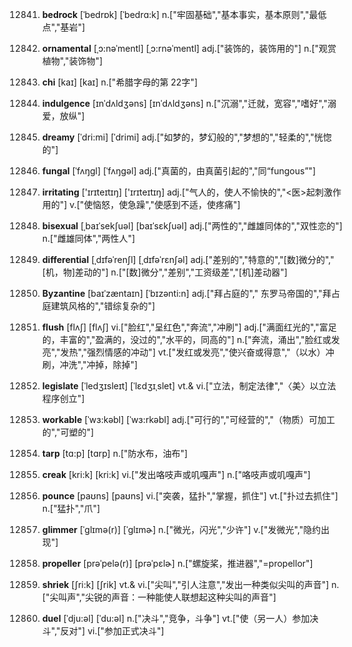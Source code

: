 12841. **bedrock**
[ˈbedrɒk]  [ˈbedrɑ:k]
n.["牢固基础","基本事实，基本原则","最低点","基岩"]  

12842. **ornamental**
[ˌɔ:nəˈmentl]  [ˌɔ:rnəˈmentl]
adj.["装饰的，装饰用的"]  n.["观赏植物","装饰物"]  

12843. **chi**
[kaɪ]  [kaɪ]
n.["希腊字母的第 22字"]  

12844. **indulgence**
[ɪnˈdʌldʒəns]  [ɪnˈdʌldʒəns]
n.["沉溺","迁就，宽容","嗜好","溺爱，放纵"]  

12845. **dreamy**
[ˈdri:mi]  [ˈdrimi]
adj.["如梦的，梦幻般的","梦想的","轻柔的","恍惚的"]  

12846. **fungal**
[ˈfʌŋgl]  [ˈfʌŋɡəl]
adj.["真菌的，由真菌引起的","同“fungous”"]  

12847. **irritating**
['ɪrɪteɪtɪŋ]  ['ɪrɪteɪtɪŋ]
adj.["气人的，使人不愉快的","<医>起刺激作用的"]  v.["使恼怒，使急躁","使感到不适，使疼痛"]  

12848. **bisexual**
[ˌbaɪˈsekʃuəl]  [baɪˈsɛkʃuəl]
adj.["两性的","雌雄同体的","双性恋的"]  n.["雌雄同体","两性人"]  

12849. **differential**
[ˌdɪfəˈrenʃl]  [ˌdɪfəˈrɛnʃəl]
adj.["差别的","特意的","[数]微分的","[机，物]差动的"]  n.["[数]微分","差别","工资级差","[机]差动器"]  

12850. **Byzantine**
[baɪˈzæntaɪn]  [ˈbɪzənti:n]
adj.["拜占庭的"," 东罗马帝国的","拜占庭建筑风格的","错综复杂的"]  

12851. **flush**
[flʌʃ]  [flʌʃ]
vi.["脸红","呈红色","奔流","冲刷"]  adj.["满面红光的","富足的，丰富的","盈满的，没过的","水平的，同高的"]  n.["奔流，涌出","脸红或发亮","发热","强烈情感的冲动"]  vt.["发红或发亮","使兴奋或得意","（以水）冲刷，冲洗","冲掉，除掉"]  

12852. **legislate**
[ˈledʒɪsleɪt]  [ˈlɛdʒɪˌslet]
vt.& vi.["立法，制定法律","〈美〉以立法程序创立"]  

12853. **workable**
[ˈwɜ:kəbl]  [ˈwɜ:rkəbl]
adj.["可行的","可经营的","（物质）可加工的","可塑的"]  

12854. **tarp**
[tɑ:p]  [tɑrp]
n.["防水布，油布"]  

12855. **creak**
[kri:k]  [kri:k]
vi.["发出咯吱声或叽嘎声"]  n.["咯吱声或叽嘎声"]  

12856. **pounce**
[paʊns]  [paʊns]
vi.["突袭，猛扑","掌握，抓住"]  vt.["扑过去抓住"]  n.["猛扑","爪"]  

12857. **glimmer**
[ˈglɪmə(r)]  [ˈɡlɪmɚ]
n.["微光，闪光","少许"]  v.["发微光","隐约出现"]  

12858. **propeller**
[prəˈpelə(r)]  [prəˈpɛlɚ]
n.["螺旋桨，推进器","=propellor"]  

12859. **shriek**
[ʃri:k]  [ʃrik]
vt.& vi.["尖叫","引人注意","发出一种类似尖叫的声音"]  n.["尖叫声","尖锐的声音：一种能使人联想起这种尖叫的声音"]  

12860. **duel**
[ˈdju:əl]  [ˈdu:əl]
n.["决斗","竞争，斗争"]  vt.["使（另一人）参加决斗","反对"]  vi.["参加正式决斗"]  

